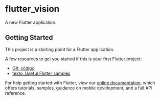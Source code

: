 # flutter_vision

A new Flutter application.

## Getting Started

This project is a starting point for a Flutter application.

A few resources to get you started if this is your first Flutter project:

- [GIt: código ](https://github.com/cbetz/flutter-vision)
- [texto: Useful Flutter samples](https://medium.com/@thechrisbetz/flutter-vision-flutter-firebase-ml-vision-firebase-cloud-firestore-76f3794f5d38)

For help getting started with Flutter, view our
[online documentation](https://flutter.io/docs), which offers tutorials, 
samples, guidance on mobile development, and a full API reference.

